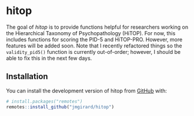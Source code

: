 
<!-- README.md is generated from README.Rmd. Please edit that file -->

# hitop

<!-- badges: start -->

<!-- badges: end -->

The goal of *hitop* is to provide functions helpful for researchers
working on the Hierarchical Taxonomy of Psychopathology (HiTOP). For
now, this includes functions for scoring the PID-5 and HiTOP-PRO.
However, more features will be added soon. Note that I recently
refactored things so the `validity_pid5()` function is currently
out-of-order; however, I should be able to fix this in the next few
days.

## Installation

You can install the development version of hitop from
[GitHub](https://github.com/) with:

``` r
# install.packages("remotes")
remotes::install_github("jmgirard/hitop")
```
